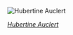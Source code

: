 
![Hubertine Auclert](https://upload.wikimedia.org/wikipedia/commons/thumb/6/6b/Hubertine_Auclert_1910.jpg/525px-Hubertine_Auclert_1910.jpg)

*[Hubertine Auclert](https://wikipedia.org/wiki/File:Hubertine_Auclert_1910.jpg)*
